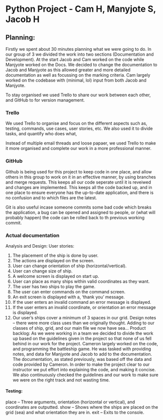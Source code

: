 # Python Project - Cam H, Manyjote S, Jacob H 

## Planning:

Firstly we spent about 30 minutes planning what we were going to do. In our group of 3 we divided the work into two sections (Documentation and Development).
At the start Jacob and Cam worked on the code while Manjyote worked on the Docs. 
We decided to change the documentation to Jacob and Manjyote as this allowed greater and more detailed documentation as well as focussing on the marking criteria. Cam largely worked on the codebase with (minimal, lol) input from both Jacob and Manjyote.

To stay organised we used Trello to share our work between each other, and GitHub to for version management.

### Trello
We used Trello to organise and focus on the different aspects such as, testing, commands, use cases, user stories, etc. 
We also used it to divide tasks, and quantify who does what,

Instead of multiple email threads and loose papaer, we used Trello to make it more organised and complete our work in a more professional manner.

### GitHub

Github is being used for this project to keep code in one place, and allow others in this group to work on it in an effective manner, by using branches and merge requests. This keeps all our code seperate until it is reveiwed and changes are implemented. This keeps all the code backed up, and in one place to ensure everyone has the up-to-date application, and there is no confusion and to which files are the latest.

Git is also useful incase someone commits some bad code which breaks the application, a bug can be opened and assigned to people, or (what will probably happen) the code can be rolled back to th previous working commit.


### Actual documentation

Analysis and Design: 
User stories: 
1.	The placement of the ship is done by user.
2.	The actions are displayed on the screen.
3.	User can change orientation of ship (horizontal/vertical).
4.	User can change size of ship.
5.	A welcome screen is displayed on start up.
6.	User can place as many ships within valid coordinates as they want.
7.	The user has two ships to play the game.
8.	The user can enter commands on the command screen.
9.	An exit screen is displayed with a, ‘thank you’ message.
10.	 If the user enters an invalid command an error message is displayed.
11.	 If the user enters an invalid coordinate, or orientation an error message is displayed. 
12.	 Our user’s ships cover a minimum of 3 spaces in our grid. 
Design notes – there were more class uses than we originally thought. Adding to our classes of ship, grid, and our main file we now have sea…
Product backlog:
As we were working in a team we decided to divide the work up based on the guidelines given in the project so that none of us fell behind in our work for the project. 
Cameron largely worked on the code, and programming the battleship game. He was tasked with providing notes, and data for Manjyote and Jacob to add to the documentation. 
The documentation, as stated previously, was based off the data and code provided by Cameron. In order to make the project clear to our instructor we put effort into explaining the code, and making it concise. We also continuously checked the guidelines and our work to make sure we were on the right track and not wasting time. 

#### Testing:
place – Three arguments, orientation (horizontal or vertical), and coordinates are outputted.
show – Shows where the ships are placed on the grid (sea) and what orientation they are in.
exit – Exits to the console. 
